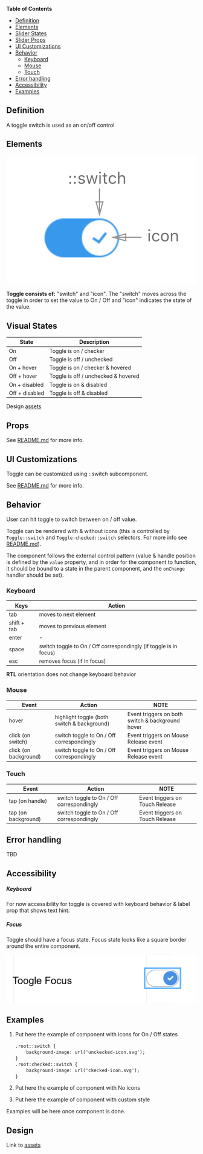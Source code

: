 **Table of Contents**

- [Definition](#definition)
- [Elements](#elements)
- [Slider States](#slider-states)
- [Slider Props](#slider-props)
- [UI Customizations](#ui-customizations)
- [Behavior](#behavior)
  - [Keyboard](#keyboard)
  - [Mouse](#mouse)
  - [Touch](#touch)
- [Error handling](#error-handling)
- [Accessibility](#accessibility)
- [Examples](#examples)



## Definition

A toggle switch is used as an on/off control



## Elements

![elements](./assets/elements.png)

**Toggle consists of:**  "switch" and "icon". The "switch" moves across the toggle in order to set the value to On / Off and "icon" indicates the state of the value.



## Visual States

| State          | Description                         |
| -------------- | ----------------------------------- |
| On             | Toggle is on / checker              |
| Off            | Toggle is off / unchecked           |
| On + hover     | Toggle is on / checker & hovered    |
| Off + hover    | Toggle is off / unchecked & hovered |
| On + disabled  | Toggle is on & disabled             |
| Off + disabled | Toggle is off & disabled            |

Design [assets](https://zpl.io/1PLfpV)

## Props

See [README.md](./README.md) for more info.

## UI Customizations

Toggle can be customized using ::switch subcomponent.

See [README.md](./README.md) for more info.

## Behavior

User can hit toggle to switch between on / off value. 

Toggle can be rendered with & without icons (this is controlled by `Toggle::switch` and `Toggle:checked::switch` selectors. For more info see [README.md](./README.md)).

The component follows the external control pattern (value & handle position is defined by the `value` property, and in order for the component to function, it should be bound to a state in the parent component, and the `onChange` handler should be set).

### Keyboard

| Keys        | Action                                   |
| ----------- | ---------------------------------------- |
| tab         | moves to next element                    |
| shift + tab | moves to previous element                |
| enter       | -                                        |
| space       | switch toggle to On / Off correspondingly (if toggle is in focus) |
| esc         | removes focus (if in focus)              |

**RTL** orientation does not change keyboard behavior



### Mouse

| Event                 | Action                                   | NOTE                                     |
| --------------------- | ---------------------------------------- | ---------------------------------------- |
| hover                 | highlight toggle (both switch & background) | Event triggers on both switch & background hover |
| click (on switch)     | switch toggle to On / Off correspondingly | Event triggers on Mouse Release event    |
| click (on background) | switch toggle to On / Off correspondingly | Event triggers on Mouse Release event    |



### Touch

| Event               | Action                                   | NOTE                            |
| ------------------- | ---------------------------------------- | ------------------------------- |
| tap (on handle)     | switch toggle to On / Off correspondingly | Event triggers on Touch Release |
| tap (on background) | switch toggle to On / Off correspondingly | Event triggers on Touch Release |



## Error handling

TBD

## Accessibility

##### Keyboard

For now accessibility for toggle is covered with keyboard behavior & label prop that shows text hint.

##### Focus

Toggle should have a focus state. Focus state looks like a square border around the entire component.

![toggleFocus](./assets/toggleFocus.png)

## Examples

1. Put here the example of component with icons for On / Off states

    ```.root::switch {
    .root::switch {    
    	background-image: url('unckecked-icon.svg');
    }
    .root:checked::switch {
        background-image: url('ckecked-icon.svg');
    }
    ```

2. Put here the example of component with No icons 

3. Put here the example of component with custom style


Examples will be here once component is done. 

## Design

Link to [assets](https://zpl.io/1PLfpV)